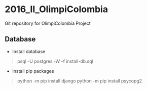 # 2016_II_OlimpiColombia
Git repository for OlimpiColombia Project

## Database

* Install database

> psql -U postgres -W -f install-db.sql

* Install pip packages

> python -m pip install django
> python -m pip install psycopg2